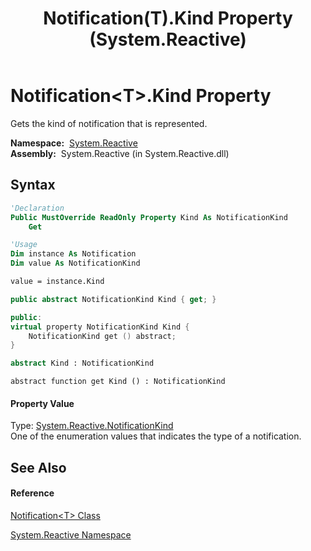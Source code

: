 ﻿---
title: Notification(T).Kind Property  (System.Reactive)
TOCTitle: Kind Property
ms:assetid: P:System.Reactive.Notification`1.Kind
ms:mtpsurl: https://msdn.microsoft.com/en-us/library/Hh229072(v=VS.103)
ms:contentKeyID: 36068489
ms.date: 06/28/2011
mtps_version: v=VS.103
f1_keywords:
- System.Reactive.Notification`1.get_Kind
- System.Reactive.Notification`1.Kind
dev_langs:
- CSharp
- JScript
- VB
- FSharp
- c++
---

# Notification\<T\>.Kind Property

Gets the kind of notification that is represented.

**Namespace:**  [System.Reactive](hh229356\(v=vs.103\).md)  
**Assembly:**  System.Reactive (in System.Reactive.dll)

## Syntax

``` vb
'Declaration
Public MustOverride ReadOnly Property Kind As NotificationKind
    Get
```

``` vb
'Usage
Dim instance As Notification
Dim value As NotificationKind

value = instance.Kind
```

``` csharp
public abstract NotificationKind Kind { get; }
```

``` c++
public:
virtual property NotificationKind Kind {
    NotificationKind get () abstract;
}
```

``` fsharp
abstract Kind : NotificationKind
```

``` jscript
abstract function get Kind () : NotificationKind
```

#### Property Value

Type: [System.Reactive.NotificationKind](hh211863\(v=vs.103\).md)  
One of the enumeration values that indicates the type of a notification.  

## See Also

#### Reference

[Notification\<T\> Class](hh229462\(v=vs.103\).md)

[System.Reactive Namespace](hh229356\(v=vs.103\).md)

